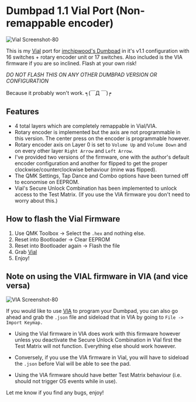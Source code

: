 # Dumbpad 1.1 Vial Port (Non-remappable encoder)

![Vial Screenshot-80](https://user-images.githubusercontent.com/8606354/126425452-03ff1eed-75b0-48ec-9c34-a8349c60ffed.jpg)

This is my [Vial](https://get.vial.today) port for [imchipwood's Dumbpad](https://github.com/imchipwood/dumbpad) in it's v1.1 configuration with 16 switches + rotary encoder unit or 17 switches. Also included is the VIA firmware if you are so inclined. Flash at your own risk!

*DO NOT FLASH THIS ON ANY OTHER DUMBPAD VERSION OR CONFIGURATION*

Because it probably won't work. ┑(￣Д ￣)┍

## Features

- 4 total layers which are completely remappable in Vial/VIA.
- Rotary encoder is implemented but the axis are not programmable in this version. The center press on the encoder is programmable however.
- Rotary encoder axis on Layer 0 is set to `Volume Up` and `Volume Down` and on every other layer `Right Arrow` and `Left Arrow`.
- I've provided two versions of the firmware, one with the author's default encoder configuration and another for flipped to get the proper clockwise/counterclockwise behaviour (mine was flipped).
- The QMK Settings, Tap Dance and Combo options have been turned off to economise on EEPROM.
- Vial's Secure Unlock Combination has been implemented to unlock access to the Test Matrix. (If you use the VIA firmware you don't need to worry about this.)

## How to flash the Vial Firmware

1. Use QMK Toolbox -> Select the `.hex` and nothing else.
2. Reset into Bootloader -> Clear EEPROM
3. Reset into Bootloader again -> Flash the file
4. Grab [Vial](https://get.vial.today)
5. Enjoy!

## Note on using the VIAL firmware in VIA (and vice versa)

![VIA Screenshot-80](https://user-images.githubusercontent.com/8606354/126425445-1dac55cd-7166-4c1b-8c38-539170475fb7.jpg)

If you would like to use [VIA](https://caniusevia.com) to program your Dumbpad, you can also go ahead and grab the `.json` file and sideload that in VIA by going to `File -> Import Keymap.`

- Using the Vial firmware in VIA does work with this firmware however unless you deactivate the Secure Unlock Combination in Vial first the Test Matrix will not function. Everything else should work however.

- Conversely, if you use the VIA firmware in Vial, you will have to sideload the `.json` before Vial will be able to see the pad.

- Using the VIA firmware should have better Test Matrix behaviour (i.e. should not trigger OS events while in use).

Let me know if you find any bugs, enjoy!
